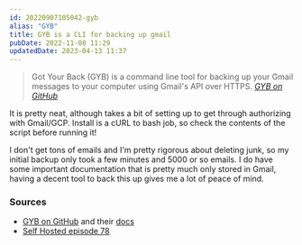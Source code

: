 ```yaml
---
id: 20220907105042-gyb
alias: "GYB"
title: GYB is a CLI for backing up gmail
pubDate: 2022-11-08 11:29
updatedDate: 2023-04-13 11:37
---
```


> Got Your Back (GYB) is a command line tool for backing up your Gmail messages to your computer using Gmail's API over HTTPS. <cite><a href="https://github.com/GAM-team/got-your-back">GYB on GitHub</a></cite>

It is pretty neat, although takes a bit of setting up to get through authorizing with Gmail/GCP. Install is a cURL to bash job, so check the contents of the script before running it!

I don't get tons of emails and I'm pretty rigorous about deleting junk, so my initial backup only took a few minutes and 5000 or so emails. I do have some important documentation that is pretty much only stored in Gmail, having a decent tool to back this up gives me a lot of peace of mind.

### Sources

- [GYB on GitHub](https://github.com/GAM-team/got-your-back) and their [docs](https://github.com/GAM-team/got-your-back/wiki)
- [Self Hosted episode 78](https://selfhosted.show/78)
